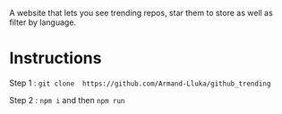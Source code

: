 A website that lets you see trending repos, star them to store as well as filter by language.


# Instructions 

 Step 1 : ```git clone  https://github.com/Armand-Lluka/github_trending```
 
 Step 2 : ```npm i``` and then `npm run`
